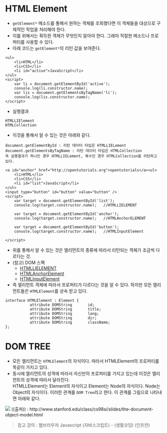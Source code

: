 HTML Element
=============

* ```getElement*``` 메소드를 통해서 원하는 객체를 조회했다면 이 객체들을 대상으로 구체적인 작업을 처리해야 한다.
* 이를 위해서는 획득한 객체가 무엇인지 알아야 한다. 그래야 적절한 메소드나 프로퍼티를 사용할 수 있다.
* 아래 코드는 ```getElement*```의 리턴 값을 보여준다. 
```
<ul>
    <li>HTML</li>
    <li>CSS</li>
    <li id="active">JavaScript</li>
</ul>
<script>
    var li = document.getElementById('active');
    console.log(li.constructor.name);
    var lis = document.getElementsByTagName('li');
    console.log(lis.constructor.name);
</script>
```
* 실행결과
```
HTMLLIElement 
HTMLCollection
```
* 이것을 통해서 알 수 있는 것은 아래와 같다.
```
document.getElementById : 리턴 데이터 타입은 HTMLLIELement
document.getElementsByTagName : 리턴 데이터 타입은 HTMLCollection
즉 실행결과가 하나인 경우 HTMLLIELement, 복수인 경우 HTMLCollection을 리턴하고 있다. 
```
```
<a id="anchor" href="http://opentutorials.org">opentutorials</a><ul>
    <li>HTML</li>
    <li>CSS</li>
    <li id="list">JavaScript</li>
</ul>
<input type="button" id="button" value="button" />
<script>
    var target = document.getElementById('list');
    console.log(target.constructor.name);   //HTMLLIELEMENT 
 
    var target = document.getElementById('anchor');
    console.log(target.constructor.name);   //HTMLAnchorELEMENT
 
    var target = document.getElementById('button');
    console.log(target.constructor.name);   //HTMLInputElement
 
</script>
```
* 위를 통해서 알 수 있는 것은 엘리먼트의 종류에 따라서 리턴되는 객체가 조금씩 다르다는 것.
* (참고) DOM 스팩
    * [HTMLLIELEMENT](https://www.w3.org/TR/2003/REC-DOM-Level-2-HTML-20030109/html.html#ID-74680021)
    * [HTMLAnchorElement](https://www.w3.org/TR/DOM-Level-2-HTML/html.html#ID-48250443)
    * [HTMLInputElement](https://www.w3.org/TR/DOM-Level-2-HTML/html.html#ID-6043025)
* 즉 엘리먼트 객체에 따라서 프로퍼티가 다르다는 것을 알 수 있다. 하지만 모든 엘리먼트들은 ```HTMLElement```를 상속 받고 있다.
```
interface HTMLElement : Element {
           attribute DOMString       id;
           attribute DOMString       title;
           attribute DOMString       lang;
           attribute DOMString       dir;
           attribute DOMString       className;
};
```

# DOM TREE
* 모든 엘리먼트는 ```HTMLElement```의 자식이다. 따라서 HTMLElement의 프로퍼티를 똑같이 가지고 있다.
* 동시에 엘리먼트의 성격에 따라서 자신만의 프로퍼티를 가지고 있는데 이것은 엘리먼트의 성격에 따라서 달라진다.   
HTMLLElement는 Element의 자식이고 Element는 Node의 자식이다. Node는 Object의 자식이다. 이러한 관계를 ```DOM Tree```라고 한다.
이 관계를 그림으로 나타내면 아래와 같다.
<img src = https://s3.ap-northeast-2.amazonaws.com/opentutorials-user-file/module/904/2234.png>
((출처)) : http://www.stanford.edu/class/cs98si/slides/the-document-object-model.html

> 참고 강의 : 웹브라우저 Javascript (자바스크립트) - (생활코딩) (인프런)
